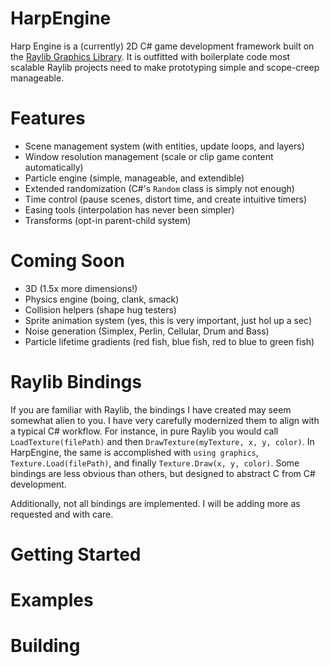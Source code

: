 # HarpEngine
Harp Engine is a (currently) 2D C# game development framework built on the [Raylib Graphics Library](https://www.raylib.com/). It is outfitted with boilerplate code most scalable Raylib projects need to make prototyping simple and scope-creep manageable.

# Features
- Scene management system (with entities, update loops, and layers)
- Window resolution management (scale or clip game content automatically)
- Particle engine (simple, manageable, and extendible)
- Extended randomization (C#'s `Random` class is simply not enough)
- Time control (pause scenes, distort time, and create intuitive timers)
- Easing tools (interpolation has never been simpler)
- Transforms (opt-in parent-child system)

# Coming Soon
- 3D (1.5x more dimensions!)
- Physics engine (boing, clank, smack)
- Collision helpers (shape hug testers)
- Sprite animation system (yes, this is very important, just hol up a sec)
- Noise generation (Simplex, Perlin, Cellular, Drum and Bass)
- Particle lifetime gradients (red fish, blue fish, red to blue to green fish)

# Raylib Bindings
If you are familiar with Raylib, the bindings I have created may seem somewhat alien to you. I have very carefully modernized them to align with a typical C# workflow. For instance, in pure Raylib you would call `LoadTexture(filePath)` and then `DrawTexture(myTexture, x, y, color)`. In HarpEngine, the same is accomplished with `using graphics`, `Texture.Load(filePath)`, and finally `Texture.Draw(x, y, color)`. Some bindings are less obvious than others, but designed to abstract C from C# development.

Additionally, not all bindings are implemented. I will be adding more as requested and with care.

# Getting Started


# Examples


# Building
